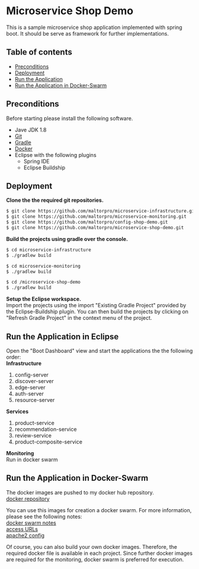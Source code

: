 # Microservice Shop Demo
This is a sample microservice shop application implemented with spring boot.
It should be serve as framework for further implementations.

## Table of contents

*  [Preconditions](#preconditions)
*  [Deployment](#deployment)
*  [Run the Application](#run-the-application)
*  [Run the Application in Docker-Swarm](#run-the-application-in-docker-swarm)


## Preconditions
Before starting please install the following software.

 * Jave JDK 1.8
 * [Git](https://git-scm.com/downloads)
 * [Gradle](https://gradle.org/install/)
 * [Docker](https://www.docker.com/community-edition#/download)
 * Eclipse with the following plugins
 	* Spring IDE
 	* Eclipse Buildship
 

## Deployment
<b>Clone the the required git repositories.</b><br />

```bash
$ git clone https://github.com/maltorpro/microservice-infrastructure.git
$ git clone https://github.com/maltorpro/microservice-monitoring.git
$ git clone https://github.com/maltorpro/config-shop-demo.git
$ git clone https://github.com/maltorpro/microservice-shop-demo.git
```

<b>Build the projects using gradle over the console.</b>

```bash
$ cd microservice-infrastructure
$ ./gradlew build

$ cd microservice-monitoring
$ ./gradlew build

$ cd /microservice-shop-demo
$ ./gradlew build
```

<b>Setup the Eclipse workspace.</b><br />
Import the projects using the import "Existing Gradle Project" provided by the Eclipse-Buildship plugin.
You can then build the projects by clicking on "Refresh Gradle Project" in the context menu of the project. 

## Run the Application in Eclipse
Open the "Boot Dashboard" view and start the applications the the following order:<br />
<b>Infrastructure</b>
1. config-server
2. discover-server
3. edge-server
4. auth-server
5. resource-server

<b>Services</b><br />
1. product-service
2. recommendation-service
3. review-service
4. product-composite-service

<b>Monitoring</b><br />
Run in docker swarm 

## Run the Application in Docker-Swarm
The docker images are pushed to my docker hub repository. <br />
[docker repository](https://hub.docker.com/u/maltor/)

You can use this images for creation a docker swarm.
For more information, please see the following notes:<br />
[docker swarm notes](https://github.com/maltorpro/microservice-shop-demo/blob/shop/docker/docker%20swarm%20tut.txt)<br />
[access URLs](https://github.com/maltorpro/microservice-shop-demo/blob/shop/notes)<br />
[apache2 config](https://github.com/maltorpro/microservice-shop-demo/blob/shop/000-default.conf)

Of course, you can also build your own docker images. Therefore, the required docker file is available in each project.
Since further docker images are required for the monitoring, docker swarm is preferred for execution.


